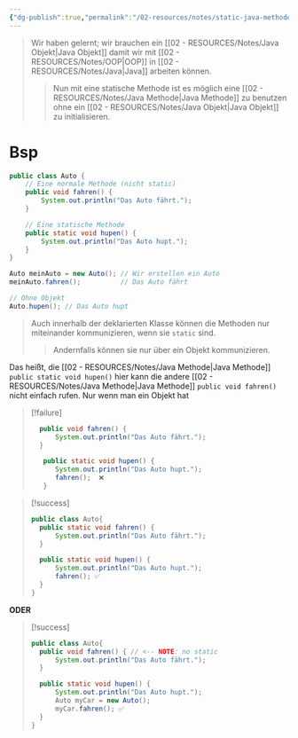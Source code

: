 ```yaml
---
{"dg-publish":true,"permalink":"/02-resources/notes/static-java-methode/","tags":["informatik/code/java","informatik/code/OOP"],"noteIcon":"","updated":"2025-09-10T16:33:13.541+02:00"}
---
```


>Wir haben gelernt; wir brauchen ein [[02 - RESOURCES/Notes/Java Objekt\|Java Objekt]] damit wir mit [[02 - RESOURCES/Notes/OOP\|OOP]] in [[02 - RESOURCES/Notes/Java\|Java]] arbeiten können.
>>Nun mit eine statische Methode ist es möglich eine [[02 - RESOURCES/Notes/Java Methode\|Java Methode]] zu benutzen ohne ein [[02 - RESOURCES/Notes/Java Objekt\|Java Objekt]] zu initialisieren.

# Bsp
```java
public class Auto {
    // Eine normale Methode (nicht static)
    public void fahren() {
        System.out.println("Das Auto fährt.");
    }

    // Eine statische Methode
    public static void hupen() {
        System.out.println("Das Auto hupt.");
    }
}

Auto meinAuto = new Auto(); // Wir erstellen ein Auto
meinAuto.fahren();          // Das Auto fährt

// Ohne Objekt
Auto.hupen(); // Das Auto hupt
```


>Auch innerhalb der deklarierten Klasse können die Methoden nur miteinander kommunizieren, wenn sie `static` sind. 
>>Andernfalls können sie nur über ein Objekt kommunizieren.

Das heißt, die [[02 - RESOURCES/Notes/Java Methode\|Java Methode]] `public static void hupen()` hier kann die  andere [[02 - RESOURCES/Notes/Java Methode\|Java Methode]]  `public void fahren()` nicht einfach rufen.
Nur wenn man ein Objekt hat

>[!failure] 
>```java
>	public void fahren() {
>		System.out.println("Das Auto fährt.");
>	}
>
>    public static void hupen() {
>		System.out.println("Das Auto hupt.");
>		fahren();  ❌
>    }
>```

>[!success] 
>```java
>public class Auto{
>	public static void fahren() {
> 		System.out.println("Das Auto fährt.");
> 	}
>
> 	public static void hupen() {
>	 	System.out.println("Das Auto hupt.");
> 		fahren(); ✅
>	}
>} 	   
>```

**ODER**

>[!success] 
>```java
>public class Auto{
>	public void fahren() { // <-- NOTE: no static
> 		System.out.println("Das Auto fährt.");
> 	}
>
> 	public static void hupen() {
>	 	System.out.println("Das Auto hupt.");
>	 	Auto myCar = new Auto();
> 		myCar.fahren(); ✅
>	}
>} 	   
>```